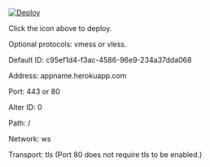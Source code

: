 [![Deploy](https://www.herokucdn.com/deploy/button.png)](https://dashboard.heroku.com/new?template=https://github.com/crosspacific/crosscn1)

Click the icon above to deploy.

Optional protocols: vmess or vless.

Default ID: c95ef1d4-f3ac-4586-96e9-234a37dda068

Address: appname.herokuapp.com

Port: 443 or 80

Alter ID: 0

Path: /

Network: ws

Transport: tls (Port 80 does not require tls to be enabled.)

